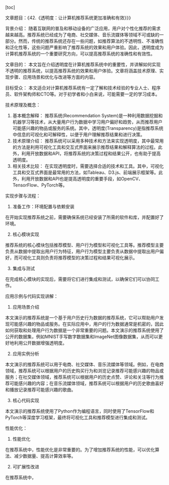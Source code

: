 
[toc]                    
                
                
文章题目：《42.《透明度：让计算机推荐系统更加准确和有效》》》

背景介绍：
随着互联网的普及和移动设备的广泛应用，用户对个性化推荐的需求越来越高。推荐系统已经成为了电商、社交媒体、音乐流媒体等领域不可或缺的一部分。然而，传统的推荐系统还存在一些问题，如推荐算法的不透明性、不准确性和泛化性等，这些问题严重影响了推荐系统的效果和用户体验。因此，透明度成为计算机推荐系统的一个重要研究方向，可以提高推荐系统的准确性和有效性。

文章目的：
本文旨在介绍透明度在计算机推荐系统中的重要性，并讲解如何实现不透明的推荐系统，以提高推荐系统的效果和用户体验。文章将涵盖技术原理、实现步骤、应用场景和优化与改进等方面的内容。

目标受众：
本文适合对计算机推荐系统有一定了解和技术经验的专业人士、程序员、软件架构师和CTO等。对于初学者和小白来说，可能需要一定的学习成本。

技术原理及概念：

1. 基本概念解释：
推荐系统(Recommendation System)是一种利用数据挖掘和机器学习等技术，从大量用户行为数据中学习用户偏好和趋势，从而推荐用户可能感兴趣的物品或服务的系统。其中，透明度(Transparency)是指推荐系统中信息的可视化和可解释性，以便于用户理解推荐结果和进行决策。
2. 技术原理介绍：
推荐系统可以采用多种技术和方法来实现透明度，其中最常用的方法是利用可视化工具和交互式界面来展示推荐结果和解释算法的过程。此外，利用开放数据和API，将推荐系统的决策过程和结果公开，也有助于提高透明度。
3. 相关技术比较：
在实现透明度时，需要选择合适的技术和工具。其中，可视化工具和交互式界面是最常用的方法，如Tableau、D3.js、前端展示框架等。此外，利用开放数据和API也是提高透明度的重要手段，如OpenCV、TensorFlow、PyTorch等。

实现步骤与流程：

1. 准备工作：环境配置与依赖安装

在开始实现推荐系统之前，需要确保系统已经安装了所需的软件和库，并配置好了环境。

2. 核心模块实现

推荐系统的核心模块包括推荐模型、用户行为模型和可视化工具等。推荐模型主要负责从数据中提取出用户行为特征，用户行为模型主要负责从数据中提取出用户偏好，而可视化工具则负责将推荐模型的决策过程和结果可视化展示。

3. 集成与测试

在完成核心模块的实现后，需要将它们进行集成和测试，以确保它们可以协同工作。

应用示例与代码实现讲解：

1. 应用场景介绍

本文演示的推荐系统是一个基于用户历史行为数据的推荐系统，它可以帮助用户发现可能感兴趣的物品或服务。在实际应用中，用户的行为数据通常是机密的，因此如何获取和处理用户行为数据是一个非常重要的问题。本文演示的推荐系统使用了公开的数据集，例如MNIST手写数字数据集和ImageNet图像数据集，从而可以更好地利用公开数据增强透明度。

2. 应用实例分析

本文演示的推荐系统可以用于电商、社交媒体、音乐流媒体等领域。例如，在电商领域，推荐系统可以根据用户的历史购买行为和浏览记录推荐可能感兴趣的物品或服务；在社交媒体领域，推荐系统可以根据用户的历史点赞、评论和关注等行为推荐可能感兴趣的内容；在音乐流媒体领域，推荐系统可以根据用户的历史歌曲喜好和播放记录推荐可能感兴趣的歌曲。

3. 核心代码实现

本文演示的推荐系统使用了Python作为编程语言，同时使用了TensorFlow和PyTorch等深度学习框架，最终将可视化工具和推荐模型进行集成和测试。

性能优化：

1. 性能优化

在推荐系统中，性能优化是非常重要的。为了增加推荐系统的性能，可以优化算法、减少数据量、提高计算效率等。

2. 可扩展性改进

在推荐系统中，

